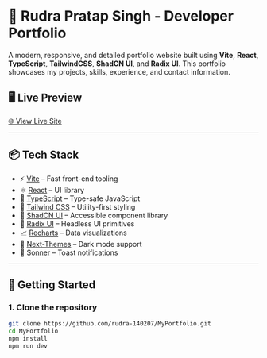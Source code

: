 # 🚀 Rudra Pratap Singh - Developer Portfolio

A modern, responsive, and detailed portfolio website built using **Vite**, **React**, **TypeScript**, **TailwindCSS**, **ShadCN UI**, and **Radix UI**. This portfolio showcases my projects, skills, experience, and contact information.

## 🖥️ Live Preview

[🌐 View Live Site](https://rudrapratapsingh.me)

---

## 📦 Tech Stack

- ⚡️ [Vite](https://vitejs.dev/) – Fast front-end tooling
- ⚛️ [React](https://react.dev/) – UI library
- 💬 [TypeScript](https://www.typescriptlang.org/) – Type-safe JavaScript
- 🎨 [Tailwind CSS](https://tailwindcss.com/) – Utility-first styling
- 🧩 [ShadCN UI](https://ui.shadcn.dev/) – Accessible component library
- 🎯 [Radix UI](https://www.radix-ui.com/) – Headless UI primitives
- 📈 [Recharts](https://recharts.org/) – Data visualizations
- 🌙 [Next-Themes](https://github.com/pacocoursey/next-themes) – Dark mode support
- 🍞 [Sonner](https://sonner.emilkowal.ski/) – Toast notifications

---

## 🚀 Getting Started

### 1. Clone the repository

```bash
git clone https://github.com/rudra-140207/MyPortfolio.git
cd MyPortfolio
npm install
npm run dev

